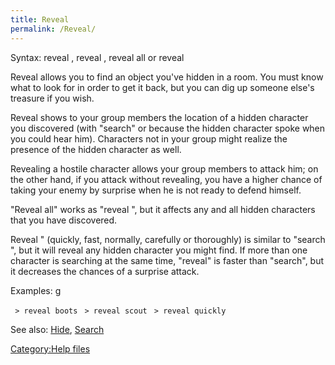 ```yaml
---
title: Reveal
permalink: /Reveal/
---
```


Syntax: reveal <object>, reveal <character>, reveal all or reveal
<effort>

Reveal <object> allows you to find an object you've hidden in a room.
You must know what to look for in order to get it back, but you can dig
up someone else's treasure if you wish.

Reveal <character> shows to your group members the location of a hidden
character you discovered (with "search" or because the hidden character
spoke when you could hear him). Characters not in your group might
realize the presence of the hidden character as well.

Revealing a hostile character allows your group members to attack him;
on the other hand, if you attack without revealing, you have a higher
chance of taking your enemy by surprise when he is not ready to defend
himself.

"Reveal all" works as "reveal <character>", but it affects any and all
hidden characters that you have discovered.

Reveal <effort>" (quickly, fast, normally, carefully or thoroughly) is
similar to "search <effort>", but it will reveal any hidden character
you might find. If more than one character is searching at the same
time, "reveal" is faster than "search", but it decreases the chances of
a surprise attack.

Examples: <nowiki>g

` > reveal boots`
` > reveal scout`
` > reveal quickly`

</pre>

See also: [Hide](Hide "wikilink"), [Search](Search "wikilink")

[Category:Help files](Category:Help_files "wikilink")